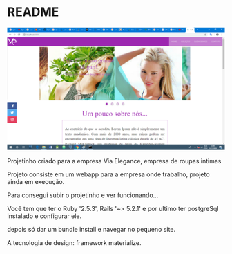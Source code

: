 # README

![Via Elegance](viaelegance.png)

Projetinho criado para a empresa Via Elegance, empresa de roupas intimas

Projeto consiste em um webapp para a empresa onde trabalho, projeto ainda em execução.

Para consegui subir o projetinho e ver funcionando...

Você tem que ter o Ruby '2.5.3', Rails '~> 5.2.1' e por ultimo ter postgreSql instalado e configurar ele.

depois só dar um bundle install e navegar no pequeno site.

A tecnologia de design: framework materialize.
